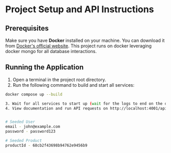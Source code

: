 # Project Setup and API Instructions

## Prerequisites
Make sure you have **Docker** installed on your machine. You can download it from [Docker's official website](https://www.docker.com/get-started). This project runs on docker leveraging docker mongo for all database interactions.

## Running the Application
1. Open a terminal in the project root directory.
2. Run the following command to build and start all services:
```bash
docker compose up --build

3. Wait for all services to start up (wait for the logs to end on the docker terminal) before interacting with the endpoints.
4. View documentation and run API requests on http://localhost:4001/api-docs


# Seeded User
email - john@example.com
password - password123

# Seeded Product
productId - 68cb2f43698b94762e9456b9
